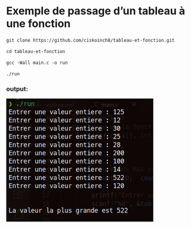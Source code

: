 # Exemple de passage d’un tableau à une fonction

```
git clone https://github.com/ciskoinch8/tableau-et-fonction.git
```
```
cd tableau-et-fonction
```

```
gcc -Wall main.c -o run
```

```
./run
```

### output:
![output](cpt.png)